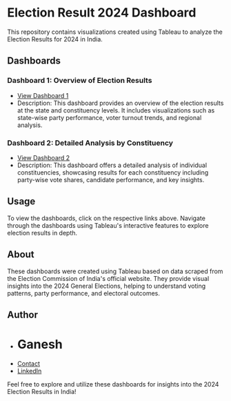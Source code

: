 # Election Result 2024 Dashboard

This repository contains visualizations created using Tableau to analyze the Election Results for 2024 in India.

## Dashboards

### Dashboard 1: Overview of Election Results

- [View Dashboard 1](https://public.tableau.com/views/ElectionResult2024_17197723577390/Dashboard1?:language=en-US&publish=yes&:sid=&:display_count=n&:origin=viz_share_link)
- Description: This dashboard provides an overview of the election results at the state and constituency levels. It includes visualizations such as state-wise party performance, voter turnout trends, and regional analysis.

### Dashboard 2: Detailed Analysis by Constituency

- [View Dashboard 2](https://public.tableau.com/views/ElectionResult2024_17197723577390/Dashboard1?:language=en-US&publish=yes&:sid=&:display_count=n&:origin=viz_share_link)
- Description: This dashboard offers a detailed analysis of individual constituencies, showcasing results for each constituency including party-wise vote shares, candidate performance, and key insights.

## Usage

To view the dashboards, click on the respective links above. Navigate through the dashboards using Tableau's interactive features to explore election results in depth.

## About

These dashboards were created using Tableau based on data scraped from the Election Commission of India's official website. They provide visual insights into the 2024 General Elections, helping to understand voting patterns, party performance, and electoral outcomes.

## Author

- # Ganesh
- [Contact](ganeshrajan2.00@gmail.com)
- [LinkedIn](https://www.linkedin.com/in/ganesh-k-910573233/)

Feel free to explore and utilize these dashboards for insights into the 2024 Election Results in India!
